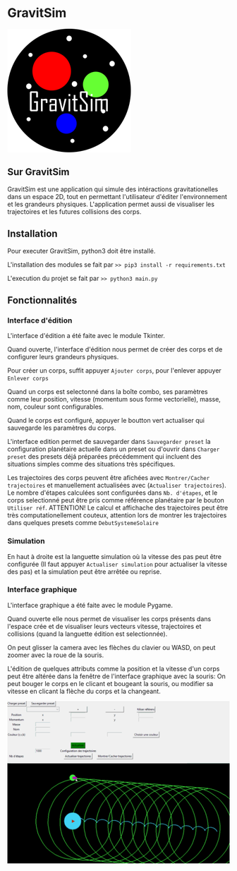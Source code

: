 # GravitSim

![GravitSim_Logo](doc/img/logo.webp)

## Sur GravitSim
GravitSim est une application qui simule des intéractions gravitationelles dans un espace 2D, tout en permettant l'utilisateur d'éditer l'environnement et les grandeurs physiques. L'application permet aussi de visualiser les trajectoires et les futures collisions des corps.

## Installation
Pour executer GravitSim, python3 doit être installé. 

L'installation des modules se fait par `>> pip3 install -r requirements.txt` 

L'execution du projet se fait par `>> python3 main.py`

## Fonctionnalités
### Interface d'édition
L'interface d'édition a été faite avec le module Tkinter.

Quand ouverte, l'interface d'édition nous permet de créer des corps et de configurer leurs grandeurs physiques.

Pour créer un corps, suffit appuyer `Ajouter corps`, pour l'enlever appuyer `Enlever corps`

Quand un corps est selectonné dans la boîte combo, ses paramètres comme leur position, vitesse (momentum sous forme vectorielle), masse, nom, couleur sont configurables.

Quand le corps est configuré, appuyer le boutton vert actualiser qui sauvegarde les paramètres du corps. 

L'interface edition permet de sauvegarder dans `Sauvegarder preset` la configuration planétaire actuelle dans un preset ou d'ouvrir dans `Charger preset` des presets déjá préparées précédemment qui incluent des situations simples comme des situations très spécifiques.

Les trajectoires des corps peuvent être afichées avec `Montrer/Cacher trajectoires` et manuellement actualisées avec (`Actualiser trajectoires`). Le nombre d'étapes calculées sont configurées dans `Nb. d'étapes`, et le corps selectionné peut être pris comme référence planétaire par le bouton `Utiliser réf`. ATTENTION! Le calcul et affichache des trajectoires peut être très computationellement couteux, attention lors de montrer les trajectoires dans quelques presets comme `DebutSystemeSolaire`

### Simulation
En haut à droite est la languette simulation où la vitesse des pas peut être configurée (Il faut appuyer `Actualiser simulation` pour actualiser la vitesse des pas) et la simulation peut être arrêtée ou reprise.

### Interface graphique
L'interface graphique a été faite avec le module Pygame.

Quand ouverte elle nous permet de visualiser les corps présents dans l'espace crée et de visualiser leurs vecteurs vitesse, trajectoires et collisions (quand la languette édition est selectionnée).

On peut glisser la camera avec les flèches du clavier ou WASD, on peut zoomer avec la roue de la souris.

L'édition de quelques attributs comme la position et la vitesse d'un corps peut être altérée dans la fenêtre de l'interface graphique avec la souris: On peut bouger le corps en le clicant et bougeant la souris, ou modifier sa vitesse en clicant la flèche du corps et la changeant.

![Démonstration édition](doc/img/animation.gif)
